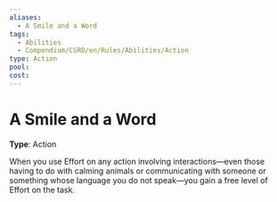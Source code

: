 ```yaml
---
aliases:
  - A Smile and a Word
tags:
  - Abilities
  - Compendium/CSRD/en/Rules/Abilities/Action
type: Action
pool:
cost:
---
```


# A Smile and a Word

**Type**: Action

When you use Effort on any action involving interactions—even those having to do with calming animals or communicating with someone or something whose language you do not speak—you gain a free level of Effort on the task.
